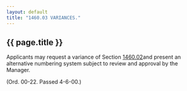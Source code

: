```yaml
---
layout: default 
title: "1460.03 VARIANCES."
---
```


{{ page.title }}
----------------

Applicants may request a variance of Section [1460.02](58bee74c.html)and
present an alternative numbering system subject to review and approval
by the Manager.

(Ord. 00-22. Passed 4-6-00.)
